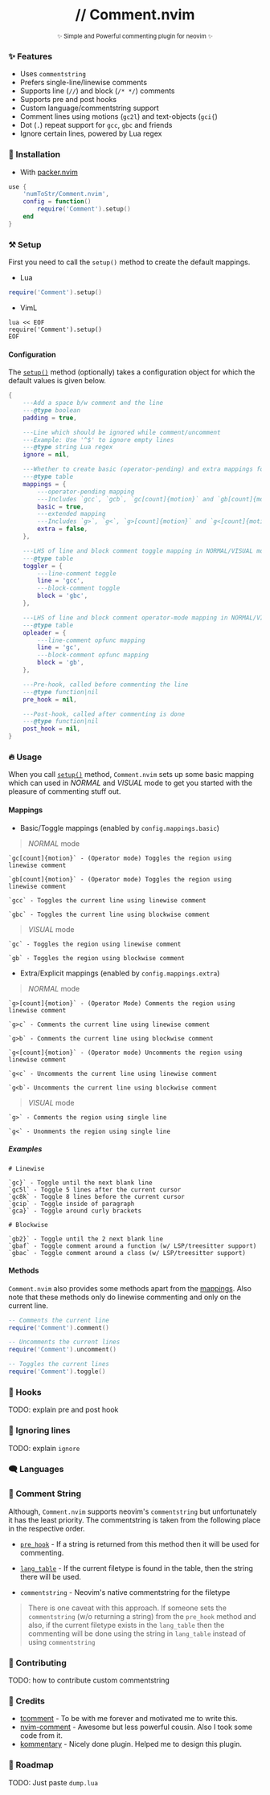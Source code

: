 <h1 align="center">// Comment.nvim </h1>
<p align="center"><sup>✨ Simple and Powerful commenting plugin for neovim ✨</sup></p>

<!-- Image -->

### ✨ Features

-   Uses `commentstring`
-   Prefers single-line/linewise comments
-   Supports line (`//`) and block (`/* */`) comments
-   Supports pre and post hooks
-   Custom language/commentstring support
-   Comment lines using motions (`gc2l`) and text-objects (`gci{`)
-   Dot (`.`) repeat support for `gcc`, `gbc` and friends
-   Ignore certain lines, powered by Lua regex

### 🚀 Installation

-   With [packer.nvim](https://github.com/wbthomason/packer.nvim)

```lua
use {
    'numToStr/Comment.nvim',
    config = function()
        require('Comment').setup()
    end
}
```

<a id="setup"></a>

### ⚒️ Setup

First you need to call the `setup()` method to create the default mappings.

-   Lua

```lua
require('Comment').setup()
```

-   VimL

```vim
lua << EOF
require('Comment').setup()
EOF
```

#### Configuration

The [`setup()`](#setup) method (optionally) takes a configuration object for which the default values is given below.

```lua
{
    ---Add a space b/w comment and the line
    ---@type boolean
    padding = true,

    ---Line which should be ignored while comment/uncomment
    ---Example: Use '^$' to ignore empty lines
    ---@type string Lua regex
    ignore = nil,

    ---Whether to create basic (operator-pending) and extra mappings for NORMAL/VISUAL mode
    ---@type table
    mappings = {
        ---operator-pending mapping
        ---Includes `gcc`, `gcb`, `gc[count]{motion}` and `gb[count]{motion}`
        basic = true,
        ---extended mapping
        ---Includes `g>`, `g<`, `g>[count]{motion}` and `g<[count]{motion}`
        extra = false,
    },

    ---LHS of line and block comment toggle mapping in NORMAL/VISUAL mode
    ---@type table
    toggler = {
        ---line-comment toggle
        line = 'gcc',
        ---block-comment toggle
        block = 'gbc',
    },

    ---LHS of line and block comment operator-mode mapping in NORMAL/VISUAL mode
    ---@type table
    opleader = {
        ---line-comment opfunc mapping
        line = 'gc',
        ---block-comment opfunc mapping
        block = 'gb',
    },

    ---Pre-hook, called before commenting the line
    ---@type function|nil
    pre_hook = nil,

    ---Post-hook, called after commenting is done
    ---@type function|nil
    post_hook = nil,
}
```

### 🔥 Usage

When you call [`setup()`](#setup) method, `Comment.nvim` sets up some basic mapping which can used in _NORMAL_ and _VISUAL_ mode to get you started with the pleasure of commenting stuff out.

<a id="mappings"></a>

#### Mappings

-   Basic/Toggle mappings (enabled by `config.mappings.basic`)

> _NORMAL_ mode

```help
`gc[count]{motion}` - (Operator mode) Toggles the region using linewise comment

`gb[count]{motion}` - (Operator mode) Toggles the region using linewise comment

`gcc` - Toggles the current line using linewise comment

`gbc` - Toggles the current line using blockwise comment
```

> _VISUAL_ mode

```help
`gc` - Toggles the region using linewise comment

`gb` - Toggles the region using blockwise comment
```

-   Extra/Explicit mappings (enabled by `config.mappings.extra`)

> _NORMAL_ mode

```help
`g>[count]{motion}` - (Operator Mode) Comments the region using linewise comment

`g>c` - Comments the current line using linewise comment

`g>b` - Comments the current line using blockwise comment

`g<[count]{motion}` - (Operator mode) Uncomments the region using linewise comment

`g<c` - Uncomments the current line using linewise comment

`g<b`- Uncomments the current line using blockwise comment
```

> _VISUAL_ mode

```help
`g>` - Comments the region using single line

`g<` - Unomments the region using single line
```

##### Examples

```help
# Linewise

`gc}` - Toggle until the next blank line
`gc5l` - Toggle 5 lines after the current cursor
`gc8k` - Toggle 8 lines before the current cursor
`gcip` - Toggle inside of paragraph
`gca}` - Toggle around curly brackets

# Blockwise

`gb2}` - Toggle until the 2 next blank line
`gbaf` - Toggle comment around a function (w/ LSP/treesitter support)
`gbac` - Toggle comment around a class (w/ LSP/treesitter support)
```

#### Methods

`Comment.nvim` also provides some methods apart from the [mappings](#mappings). Also note that these methods only do linewise commenting and only on the current line.

```lua
-- Comments the current line
require('Comment').comment()

-- Uncomments the current lines
require('Comment').uncomment()

-- Toggles the current lines
require('Comment').toggle()
```

<a id="hooks"></a>

### 🎣 Hooks

TODO: explain pre and post hook

### 🚫 Ignoring lines

TODO: explain `ignore`

<a id="languages"></a>

### 🗨️ Languages

### 🧵 Comment String

Although, `Comment.nvim` supports neovim's `commentstring` but unfortunately it has the least priority. The commentstring is taken from the following place in the respective order.

-   [`pre_hook`](#hooks) - If a string is returned from this method then it will be used for commenting.

-   [`lang_table`](#languages) - If the current filetype is found in the table, then the string there will be used.

-   `commentstring` - Neovim's native commentstring for the filetype

<a id="commentstring-caveat"></a>

> There is one caveat with this approach. If someone sets the `commentstring` (w/o returning a string) from the `pre_hook` method and also, if the current filetype exists in the `lang_table` then the commenting will be done using the string in `lang_table` instead of using `commentstring`

### 🤝 Contributing

TODO: how to contribute custom commentstring

### 💐 Credits

-   [tcomment]() - To be with me forever and motivated me to write this.
-   [nvim-comment](https://github.com/terrortylor/nvim-comment) - Awesome but less powerful cousin. Also I took some code from it.
-   [kommentary](https://github.com/b3nj5m1n/kommentary) - Nicely done plugin. Helped me to design this plugin.

### 🚗 Roadmap

TODO: Just paste `dump.lua`
